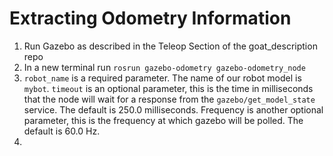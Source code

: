 # Extracting Odometry Information
1. Run Gazebo as described in the Teleop Section of the goat_description repo
2. In a new terminal run `rosrun gazebo-odometry gazebo-odometry_node`
3. `robot_name` is a required parameter. The name of our robot model is `mybot`. `timeout` is an optional parameter, this is the time in milliseconds that the node will wait for a response from the `gazebo/get_model_state` service. The default is 250.0 milliseconds. Frequency is another optional parameter, this is the frequency at which gazebo will be polled. The default is 60.0 Hz.
4.